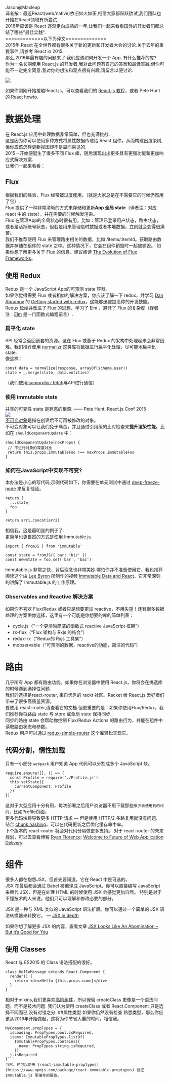 Jason@Maxleap  
译者按：最近React(web/native)依旧如火如荼,相信大家都跃跃欲试,我们团队也开始在React领域有所尝试.  
2016年应该是 React 逐渐走向成熟的一年,让我们一起来看看国外的开发者们都总结了哪些"最佳实践".  
=============以下为译文==============  
2015年 React 在全世界都有很多关于新的更新和开发者大会的讨论.关于去年的重要事件,请参考 React in 2015.  
那么,2016年最有趣的问题来了:我们应该如何开发一个 App, 有什么推荐的库?  
作为一名长期使用 React.js 的开发者,我对此问题有自己的答案和最佳实践,但你可能不一定完全同意.我对你的想法和观点很有兴趣,请留言以便讨论.


![](https://risingstack-blog.s3.amazonaws.com/2016/Jan/react_best_practices-1453211146748.png)

如果你刚刚开始接触React.js，可以查看我们的 [React.js 教程](https://blog.risingstack.com/the-react-way-getting-started-tutorial/)，或者 Pete Hunt 的 [React howto](https://github.com/petehunt/react-howto).


# 数据处理
在 React.js 应用中处理数据非常简单，但也充满挑战.    
这是因为你可以使用多种方式将属性数据传递给 React 组件，从而构建出渲染树,但你应该怎样更新视图却不是显而易见的.  
2015一开始便诞生了很多不同 Flux 库，随后涌现出出更多具有更强功能和更加响应式解决方案.  
让我们一起来看看：  

## Flux
根据我们的经验，Flux 经常被过度使用，（就是大家总是在不需要它的时候仍然用了它）.  
Flux 提供了一种非常清晰的方式来存储和更新**App 全局 state**（译者注：对应 react 中的 state），并在需要的时候触发渲染。  
Flux 在管理App的全局状态时很有用，比如：管理已登录用户状态，路由状态，或者是活跃账号状态，但若是用来管理临时数据或者本地数据，立刻就会变得很痛苦。  
我们不推荐使用 Flux 来管理路由相关的数据，比如 /items/:itemId。获取路由数据并存储在组件的 state 之中。这种情况下，它会在组件销毁时一起被销毁。
如果你想了解更多关于 Flux 的信息，建议阅读 [The Evolution of Flux Frameworks](https://medium.com/@dan_abramov/the-evolution-of-flux-frameworks-6c16ad26bb31#.90lamiv5l)。

## 使用 Redux
Redux 是一个 JavaScript App的可预测 state 容器。  
如果你觉得需要 Flux 或者相似的解决方案，你应该了解一下 redux，并学习 [Dan Abramov](https://twitter.com/dan_abramov) 的 [Getting started with redux](https://egghead.io/series/getting-started-with-redux)，这能够迅速提高你的开发技能。  
Redux 延续并改进了 Flux 的思想，学习了 Elm ，避开了 Flux 的复杂度（译者注：[Elm](http://elm-lang.org) 是一门函数式编程语言）.  

### 扁平化 state
API 经常会返回嵌套的资源。这在 Flux 或基于 Redux 的架构中处理起来会非常困难。我们推荐使用 [normalizr](https://github.com/gaearon/normalizr) 这类库将数据进行扁平化处理，尽可能地扁平化state.  
像这样：  
```
const data = normalize(response, arrayOf(schema.user))
state = _.merge(state, data.entities)
```  
（我们使用[isomorphic-fetch](https://www.npmjs.com/package/isomorphic-fetch)与API进行通信）  

### 使用 immutable state
共享的可变性 state 是罪恶的根源. —— Pete Hunt, React.js Conf 2015  
![](https://risingstack-blog.s3.amazonaws.com/2016/Jan/immutable_logo_for_react_js_best_practices-1453211749818.png)  
[不可变对象](https://en.wikipedia.org/wiki/Immutable_object)是指在创建后不可再被修改的对象。  
不可变对象可以让我们免于痛苦，并且通过引用级的比对检查来**提升渲染性能**。比如在 ```shouldComponentUpdate``` 中：  
```
shouldComponentUpdate(nexProps) {
 // 不进行对象的深度对比
 return this.props.immutableFoo !== nexProps.immutableFoo
}
```

### 如何在JavaScript中实现不可变?
本办法是小心的写代码,示例代码如下，你需要在单元测试中通过 [deep-freeze-node](https://www.npmjs.com/package/deep-freeze-node) 来反复验证。
```
return {  
  ...state,
  foo
}
 
return arr1.concat(arr2)
```
相信我，这是最明显的例子了.  
更简单也更自然的方式是使用 Immutable.js.
```
import { fromJS } from 'immutable'

const state = fromJS({ bar: 'biz' })  
const newState = foo.set('bar', 'baz') 
```
Immutable.js 非常之快，背后理念也非常美妙.哪怕你并不准备使用它，我也推荐阅读这个由 [Lee Byron](https://twitter.com/leeb) 所制作的视频 [Immutable Data and React](https://www.youtube.com/watch?v=I7IdS-PbEgI)。它非常深刻的讲解了 Immutable.js 的工作原理。  

### Observables and Reactive 解决方案
如果你不喜欢 Flux/Redux 或者只是想要更加   reactive，不用失望！还有很多数据处理的方案供你选择，这里有一个可能是你想要的库的简单列表：
* cycle.js（“一个更清晰简洁的函数式 reactive JavaScript 框架”）
* rx-flux（“Flux 架构与 Rxjs 的结合”）
* redux-rx（“Redux的 Rxjs 工具集”）
* mobservable（“可预测的数据，reactive的功能，简洁的代码”）


# 路由
几乎所有 App 都有路由功能。如果你在浏览器中使用 React.js，你将会在挑选库的时候遇到选择性问题.  
我们的选择是react-router, 来自优秀的 rackt 社区。Racket 给 React.js 爱好者们带来了很多高质量资源。  
要使用 react-router,请查看它的文档.但更重要的是：如果你使用Flux/Redux，我们推荐你将路由 state 与 store 或全局 state 保持同步.  
同步的路由 state 会帮助你控制 Flux/Redux Actions 的路由行为，并能在组件中读取路由状态和参数。  
Redux 用户可以通过 [redux-simple-router](https://github.com/rackt/redux-simple-router) 这个库轻松实现它。

## 代码分割，惰性加载
只有一小部分 ```webpack``` 用户知道 App 代码可以分割成多个 JavaScript 块。  
```
require.ensure([], () => {  
  const Profile = require('./Profile.js')
  this.setState({
    currentComponent: Profile
  })
})
```
这对于大型应用十分有用，每次部署之后用户浏览器不用下载那些```很少会使用到的代码```，比如Profile页面。  
更多代码块将导致更多 HTTP 请求 — 但是使用 HTTP/2 多路复用就没有问题.  
结合 [chunk hashing](https://christianalfoni.github.io/react-webpack-cookbook/Optimizing-caching.html)，可以在代码更新之后优化缓存命中率。  
下个版本的 react-router 将会对代码分隔做更多支持。
对于 react-router 的未来规划，可以去查看博客 [Ryan Florence](https://twitter.com/ryanflorence): [Welcome to Future of Web Application Delivery](https://medium.com/@ryanflorence/welcome-to-future-of-web-application-delivery-9750b7564d9f#.vuf3e1nqi).  

# 组件
很多人都在抱怨JSX，但首先要知道，它在 React 中是可选的。  
JSX 在最后都会通过 Babel 被编译成 JavaScript。你可以直接编写 JavaScript 来替代 JSX，但是在处理 HTML 的时候使用 JSX 会感觉更加自然。
特别是对于不懂技术的人来说，他们只可以理解和修改必要的部分。

JSX 是一种与 XML 类似的 JavaScript 语法扩展。你可以通过一个简单的 JSX 语法转换器来转换它。 — [JSX in depth](https://facebook.github.io/react/docs/jsx-in-depth.html)  

如果你想了解更多 JSX 的内容，查看文章 [JSX Looks Like An Abomination – But it’s Good for You](https://medium.com/javascript-scene/jsx-looks-like-an-abomination-1c1ec351a918#.ca28nvee6)  



## 使用 Classes
React 与 ES2015 的 Class 语法搭配的很好。  
```
class HelloMessage extends React.Component {  
  render() {
    return <div>Hello {this.props.name}</div>
  }
}
```
相对于mixins,我们更喜欢[高阶组件](http://jamesknelson.com/structuring-react-applications-higher-order-components/)，所以保留 createClass 更像是一个语法问题，而不是技术问题. 我们认为使用 createClass  或者 React.Component 只是选择不同而已,没有对错之分.
##属性类型 
如果你仍然没有检查 熟悉类型，那么你应该从2016年开始做起，这将为你节省大量的时间，相信我。 
```
MyComponent.propTypes = {  
  isLoading: PropTypes.bool.isRequired,
  items: ImmutablePropTypes.listOf(
    ImmutablePropTypes.contains({
      name: PropTypes.string.isRequired,
    })
  ).isRequired
}```
当然，也可以使用 [react-immutable-proptypes](https://www.npmjs.com/package/react-immutable-proptypes) 验证 Immutable.js 所编写的属性。

